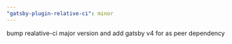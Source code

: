 ```yaml
---
"gatsby-plugin-relative-ci": minor
---
```


bump realative-ci major version and add gatsby v4 for as peer dependency
